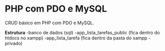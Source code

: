 # PHP com PDO e MySQL

CRUD básico em PHP com PDO e MySQL.


**Estrutura**
-banco de dados (sql)
-app_lista_tarefas_public (fica dentro do htdocs no xampp)
-app_lista_tarefa (fica dentro da pasta do xampp - privado)


